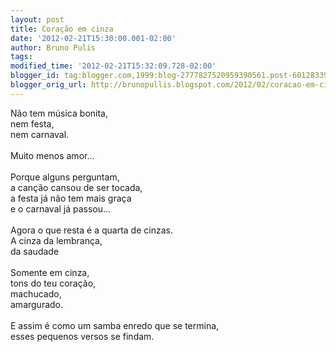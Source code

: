 ```yaml
---
layout: post
title: Coração em cinza
date: '2012-02-21T15:30:00.001-02:00'
author: Bruno Pulis
tags: 
modified_time: '2012-02-21T15:32:09.728-02:00'
blogger_id: tag:blogger.com,1999:blog-2777827520959390561.post-601283391685803225
blogger_orig_url: http://brunopullis.blogspot.com/2012/02/coracao-em-cinza.html
---
```


Não tem música bonita,<br />nem festa,<br />nem carnaval.<br /><br />Muito menos amor...<br /><br />Porque alguns perguntam,<br />a canção cansou de ser tocada,<br />a festa já não tem mais graça<br />e o carnaval já passou...<br /><br />Agora o que resta é a quarta de cinzas.<br />A cinza da lembrança,<br />da saudade<br /><br />Somente em cinza,<br />tons do teu coração,<br />machucado,<br />amargurado.<br /><br />E assim é como um samba enredo que se termina,<br />esses pequenos versos se findam.<br /><br /><br /><br /><br /><br />